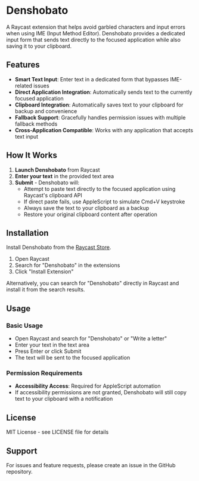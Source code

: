 # Denshobato

A Raycast extension that helps avoid garbled characters and input errors when using IME (Input Method Editor). Denshobato provides a dedicated input form that sends text directly to the focused application while also saving it to your clipboard.

## Features

- **Smart Text Input**: Enter text in a dedicated form that bypasses IME-related issues
- **Direct Application Integration**: Automatically sends text to the currently focused application
- **Clipboard Integration**: Automatically saves text to your clipboard for backup and convenience
- **Fallback Support**: Gracefully handles permission issues with multiple fallback methods
- **Cross-Application Compatible**: Works with any application that accepts text input

## How It Works

1. **Launch Denshobato** from Raycast
2. **Enter your text** in the provided text area
3. **Submit** - Denshobato will:
   - Attempt to paste text directly to the focused application using Raycast's clipboard API
   - If direct paste fails, use AppleScript to simulate Cmd+V keystroke
   - Always save the text to your clipboard as a backup
   - Restore your original clipboard content after operation

## Installation

Install Denshobato from the [Raycast Store](https://www.raycast.com/store).

1. Open Raycast
2. Search for "Denshobato" in the extensions
3. Click "Install Extension"

Alternatively, you can search for "Denshobato" directly in Raycast and install it from the search results.

## Usage

### Basic Usage
- Open Raycast and search for "Denshobato" or "Write a letter"
- Enter your text in the text area
- Press Enter or click Submit
- The text will be sent to the focused application

### Permission Requirements
- **Accessibility Access**: Required for AppleScript automation
- If accessibility permissions are not granted, Denshobato will still copy text to your clipboard with a notification

## License

MIT License - see LICENSE file for details

## Support

For issues and feature requests, please create an issue in the GitHub repository.
